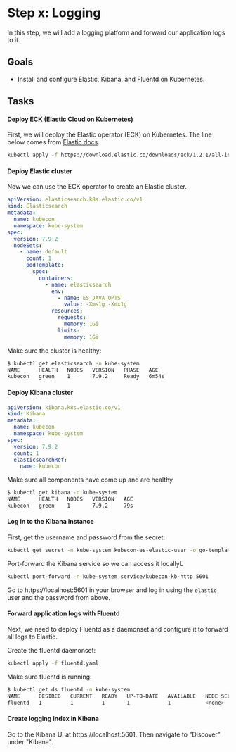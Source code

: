 # Step x: Logging

In this step, we will add a logging platform and forward our application logs to it. 

## Goals

* Install and configure Elastic, Kibana, and Fluentd on Kubernetes. 

## Tasks

#### Deploy ECK (Elastic Cloud on Kubernetes)

First, we will deploy the Elastic operator (ECK) on Kubernetes. The line below comes from [Elastic docs](https://www.elastic.co/guide/en/cloud-on-k8s/current/k8s-deploy-eck.html).

```bash
kubectl apply -f https://download.elastic.co/downloads/eck/1.2.1/all-in-one.yaml
```

#### Deploy Elastic cluster

Now we can use the ECK operator to create an Elastic cluster.

```yaml
apiVersion: elasticsearch.k8s.elastic.co/v1
kind: Elasticsearch
metadata:
  name: kubecon
  namespace: kube-system
spec:
  version: 7.9.2
  nodeSets:
    - name: default
      count: 1
      podTemplate:
        spec:
          containers:
            - name: elasticsearch
              env:
                - name: ES_JAVA_OPTS
                  value: -Xms1g -Xmx1g
              resources:
                requests:
                  memory: 1Gi
                limits:
                  memory: 1Gi
```

Make sure the cluster is healthy:

```bash
$ kubectl get elasticsearch -n kube-system
NAME      HEALTH   NODES   VERSION   PHASE   AGE
kubecon   green    1       7.9.2     Ready   6m54s
```

#### Deploy Kibana cluster

```yaml
apiVersion: kibana.k8s.elastic.co/v1
kind: Kibana
metadata:
  name: kubecon
  namespace: kube-system
spec:
  version: 7.9.2
  count: 1
  elasticsearchRef:
    name: kubecon
```

Make sure all components have come up and are healthy

```bash
$ kubectl get kibana -n kube-system
NAME      HEALTH   NODES   VERSION   AGE
kubecon   green    1       7.9.2     79s
```

#### Log in to the Kibana instance

First, get the username and password from the secret:

```bash
kubectl get secret -n kube-system kubecon-es-elastic-user -o go-template='{{.data.elastic | base64decode}}'
```

Port-forward the Kibana service so we can access it locallyL

```bash
kubectl port-forward -n kube-system service/kubecon-kb-http 5601
```

Go to https://localhost:5601 in your browser and log in using the `elastic` user and the password from above.

#### Forward application logs with Fluentd

Next, we need to deploy Fluentd as a daemonset and configure it to forward all logs to Elastic.

Create the fluentd daemonset:

```bash
kubectl apply -f fluentd.yaml
```

Make sure fluentd is running:

```bash
$ kubectl get ds fluentd -n kube-system
NAME      DESIRED   CURRENT   READY   UP-TO-DATE   AVAILABLE   NODE SELECTOR   AGE
fluentd   1         1         1       1            1           <none>          17s
```

#### Create logging index in Kibana

Go to the Kibana UI at https://localhost:5601. Then navigate to "Discover" under "Kibana".
